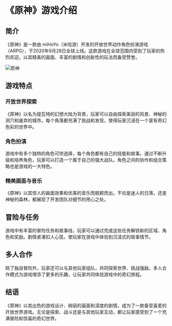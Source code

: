 # 《原神》游戏介绍

## 简介

《原神》是一款由 miHoYo（米哈游）开发的开放世界动作角色扮演游戏（ARPG），于2020年9月28日全球上线。这款游戏在全球范围内受到了玩家的热烈欢迎，以其精美的画面、丰富的剧情和创新性的玩法而备受赞誉。

![原神](https://example.com/original_sin_banner.jpg)

## 游戏特点

### 开放世界探索

《原神》以名为提瓦特的幻想大陆为背景，玩家可以自由探索美丽的风景、神秘的洞穴和废弃的城市。每个角落都充满了挑战和发现，使得玩家沉浸在一个富有奇幻色彩的世界中。

### 角色扮演

游戏中有多个独特的角色可供选择，每个角色都有自己的技能和故事。通过不断升级和培养角色，玩家可以打造一个属于自己的强大战队。角色之间的协作和组合策略也是游戏的一大特色。

### 精美画面与音乐

《原神》以其惊人的画面效果和优美的音乐而脱颖而出。不论是迷人的日落，还是神秘的森林，都展现了开发团队对细节的用心之处。

## 冒险与任务

游戏中有丰富的冒险任务和故事线，玩家可以通过完成这些任务解锁新的区域、角色和奖励。剧情紧凑扣人心弦，使玩家在游戏中体验到沉浸式的故事情节。

## 多人合作

除了独自冒险外，玩家还可以与其他玩家组队，共同探索世界、挑战强敌。多人合作模式为游戏增添了更多的乐趣，让玩家共同体验游戏中的奇幻旅程。

## 结语

《原神》以其出色的游戏设计、绚丽的画面和深度的剧情，成为了一款备受喜爱的开放世界游戏。无论是探索、战斗还是与其他玩家互动，都让玩家感受到了一个充满冒险和惊喜的奇幻世界。
